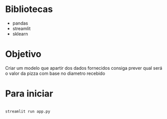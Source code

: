 # Bibliotecas

* pandas
* streamlit
* sklearn


# Objetivo

Criar um modelo que apartir dos dados fornecidos consiga prever qual será o valor da pizza com base no diametro recebido

# Para iniciar

```bash

streamlit run app.py

```